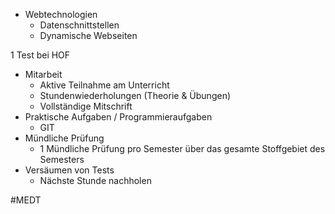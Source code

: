 - Webtechnologien
	- Datenschnittstellen
	- Dynamische Webseiten


1 Test bei HOF
- Mitarbeit
	- Aktive Teilnahme am Unterricht
	- Stundenwiederholungen (Theorie & Übungen)
	- Vollständige Mitschrift
- Praktische Aufgaben / Programmieraufgaben
	- GIT
- Mündliche Prüfung
	- 1 Mündliche Prüfung pro Semester über das gesamte Stoffgebiet des Semesters
- Versäumen von Tests
	- Nächste Stunde nachholen






#MEDT